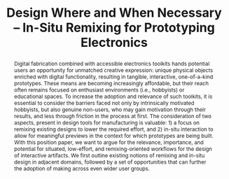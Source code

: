 ---
number: 87
title: "Design Where and When Necessary – In-Situ Remixing for Prototyping Electronics"

author0_name: Evgeny Stemasov
author0_affiliation: Ulm University, Institute of Media Informatics

author1_name: Ali Askari
author1_affiliation: Ulm University, Institute of Media Informatics


abstract: "Digital fabrication combined with accessible electronics toolkits hands potential users an opportunity for unmatched creative expression: unique physical objects enriched with digital functionality, resulting in tangible, interactive, one-of-a-kind prototypes. These means are becoming increasingly affordable, but their reach often remains focused on enthusiast environments (i.e., hobbyists) or educational spaces. To increase the adoption and relevance of such toolkits, it is essential to consider the barriers faced not only by intrinsically motivated hobbyists, but also genuine non-users, who may gain motivation through their results, and less through friction in the process at first. The consideration of two aspects, present in design tools for manufacturing is valuable: 1) a focus on remixing existing designs to lower the required effort, and 2) in-situ interaction to allow for meaningful previews in the context for which prototypes are being built. With this position paper, we want to argue for the relevance, importance, and potential for situated, low-effort, and remixing-oriented workflows for the design of interactive artifacts. We first outline existing notions of remixing and in-situ design in adjacent domains, followed by a set of opportunities that can further the adoption of making across even wider user groups."

pdf: 
---